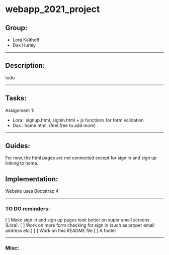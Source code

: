 # webapp_2021_project
## Group:
+ Lora Kalthoff
+ Dax Hurley
---
## Description:
todo

---
## Tasks:
Assignment 1:
- Lora : signup.html, signin.html + js functions for form validation
- Dax : home.html,  (feel free to add more)

---
## Guides:
For now, the html pages are not connected except for sign in and sign up linking to home. 

## Implementation:
Website uses Bootstrap 4

---
### TO DO reminders:
[ ] Make sign in and sign up pages look better on super small screens (Lora).
[ ] Work on more form checking for sign in (such as proper email address etc.)
[ ] Work on this README file
[ ] A footer

---
### Misc:
